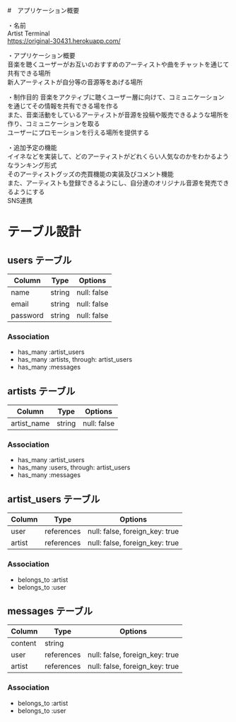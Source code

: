 #　アプリケーション概要

・名前<br>
Artist Terminal<br>
https://original-30431.herokuapp.com/

・アプリケーション概要<br>
音楽を聴くユーザーがお互いのおすすめのアーティストや曲をチャットを通じて共有できる場所<br>
新人アーティストが自分等の音源等をあげる場所<br>

・制作目的
音楽をアクティブに聴くユーザー層に向けて、コミュニケーションを通じてその情報を共有できる場を作る<br>
また、音楽活動をしているアーティストが音源を投稿や販売できるような場所を作り、コミュニケーションを取る<br>
ユーザーにプロモーションを行える場所を提供する<br>

・追加予定の機能<br>
イイネなどを実装して、どのアーティストがどれくらい人気なのかをわかるようなランキング形式<br>
そのアーティストグッズの売買機能の実装及びコメント機能<br>
また、アーティストも登録できるようにし、自分達のオリジナル音源を発売できるようにする<br>
SNS連携<br>


# テーブル設計

## users テーブル

| Column   | Type   | Options     |
| -------- | ------ | ----------- |
| name     | string | null: false |
| email    | string | null: false |
| password | string | null: false |

### Association

- has_many :artist_users
- has_many :artists, through: artist_users
- has_many :messages

## artists テーブル

| Column | Type   | Options     |
| ------ | ------ | ----------- |
| artist_name   | string | null: false |

### Association

- has_many :artist_users
- has_many :users, through: artist_users
- has_many :messages

## artist_users テーブル

| Column | Type       | Options                        |
| ------ | ---------- | ------------------------------ |
| user   | references | null: false, foreign_key: true |
| artist | references | null: false, foreign_key: true |

### Association

- belongs_to :artist
- belongs_to :user

## messages テーブル

| Column  | Type       | Options                        |
| ------- | ---------- | ------------------------------ |
| content | string     |                                |
| user    | references | null: false, foreign_key: true |
| artist  | references | null: false, foreign_key: true |

### Association

- belongs_to :artist
- belongs_to :user